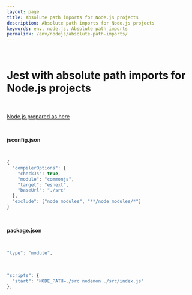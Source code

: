 ```yaml
---
layout: page
title: Absolute path imports for Node.js projects
description: Absolute path imports for Node.js projects
keywords: env, node.js, Absolute path imports
permalink: /env/nodejs/absolute-path-imports/
---
```


<br/>

# Jest with absolute path imports for Node.js projects

<br/>

[Node.js prepared as here](/env/nodejs/absolute-path-imports/)

<br/>

**jsconfig.json**

<br/>

```js
{
  "compilerOptions": {
    "checkJs": true,
    "module": "commonjs",
    "target": "esnext",
    "baseUrl": "./src"
  },
  "exclude": ["node_modules", "**/node_modules/*"]
}
```

<br/>

**package.json**

<br/>

```js
"type": "module",
```

<br/>

```js
"scripts": {
  "start": "NODE_PATH=./src nodemon ./src/index.js"
},
```
